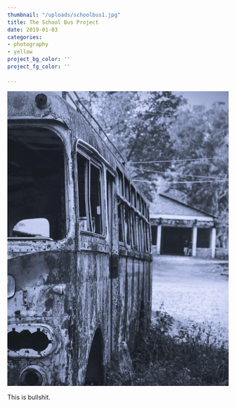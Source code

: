 ```yaml
---
thumbnail: "/uploads/schoolbus1.jpg"
title: The School Bus Project
date: 2019-01-03
categories:
- photography
- yellow
project_bg_color: ''
project_fg_color: ''

---
```

![](/uploads/schoolbus1.jpg)

This is bullshit.